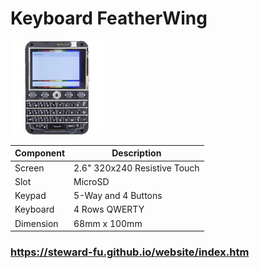 # Keyboard FeatherWing
![Alt text](imgs/main.jpg)
  
|Component|Description                      |
|---------|---------------------------------|
|Screen   |2.6" 320x240 Resistive Touch     |
|Slot     |MicroSD                          |
|Keypad   |5-Way and 4 Buttons              |
|Keyboard |4 Rows QWERTY                    |
|Dimension|68mm x 100mm                     |

### https://steward-fu.github.io/website/index.htm
